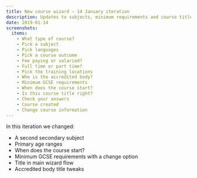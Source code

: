 ```yaml
---
title: New course wizard – 14 January iteration
description: Updates to subjects, minimum requirements and course titles.
date: 2019-01-14
screenshots:
  items:
    - What type of course?
    - Pick a subject
    - Pick languages
    - Pick a course outcome
    - Fee paying or salaried?
    - Full time or part time?
    - Pick the training locations
    - Who is the accredited body?
    - Minimum GCSE requirements
    - When does the course start?
    - Is this course title right?
    - Check your answers
    - Course created
    - Change course information
---
```


In this iteration we changed:

* A second secondary subject
* Primary age ranges
* When does the course start?
* Minimum GCSE requirements with a change option
* Title in main wizard flow
* Accredited body title tweaks
